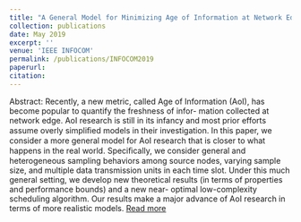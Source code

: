```yaml
---
title: "A General Model for Minimizing Age of Information at Network Edge"
collection: publications
date: May 2019
excerpt: ''
venue: 'IEEE INFOCOM'
permalink: /publications/INFOCOM2019
paperurl: 
citation:
---
```

Abstract: Recently, a new metric, called Age of Information (AoI), has become popular to quantify the freshness of infor- mation collected at network edge. AoI research is still in its infancy and most prior efforts assume overly simpliﬁed models in their investigation. In this paper, we consider a more general model for AoI research that is closer to what happens in the real world. Speciﬁcally, we consider general and heterogeneous sampling behaviors among source nodes, varying sample size, and multiple data transmission units in each time slot. Under this much general setting, we develop new theoretical results (in terms of properties and performance bounds) and a new near- optimal low-complexity scheduling algorithm. Our results make a major advance of AoI research in terms of more realistic models.
[Read more](https://ieeexplore.ieee.org/abstract/document/8737437)
